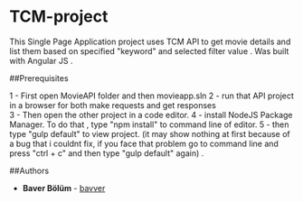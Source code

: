 # TCM-project
This Single Page Application project uses TCM API to get movie details and list  them based on 
specified "keyword" and selected filter value . Was built with Angular JS .   

##Prerequisites

1 - First open MovieAPI folder and then movieapp.sln
2 - run that API project in a browser for both make requests and get responses  
3 - Then open the other project in a code editor. 
4 - install NodeJS Package Manager. To do that , type "npm install" to command line of editor.
5 - then type "gulp default" to view project. (it may show nothing at first because of a bug that i couldnt fix,
    if you face that problem go to command line and press "ctrl + c" and then type "gulp default" again) .

##Authors

* **Baver Bölüm** - [bavver](https://github.com/bavver)